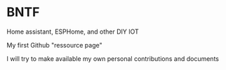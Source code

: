 # BNTF
Home assistant, ESPHome, and other DIY  IOT

My first Github "ressource page"

I will try to make available my own personal contributions and documents
